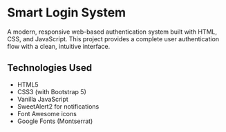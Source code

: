 # Smart Login System

A modern, responsive web-based authentication system built with HTML, CSS, and JavaScript. This project provides a complete user authentication flow with a clean, intuitive interface.

## Technologies Used

- HTML5
- CSS3 (with Bootstrap 5)
- Vanilla JavaScript
- SweetAlert2 for notifications
- Font Awesome icons
- Google Fonts (Montserrat)

